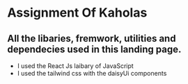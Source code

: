 # Assignment Of Kaholas 

## All the libaries, fremwork, utilities  and dependecies used in this landing page. 

* I used the React Js laibary of JavaScript 
* I used the  tailwind css with the daisyUi components 